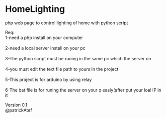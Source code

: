 <h1>HomeLighting</h1>

php web page to control lighting of home with python script

Req:
<br>1-need a php install on your computer </br>
<br>2-need a local server install on your pc</br>
<br>3-The python script must be runing in the same pc which the server on</br>
<br>4-you must edit the text file path to yours in the project</br>
<br>5-This project is for arduino by using relay</br>
<br>6-The bat file is for runing the server on your p easly(after put your loal IP in it</br>


Version 0.1
</br>@patrickAtef</br>
